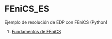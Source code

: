 FEniCS_ES
=========

Ejemplo de resolución de EDP con FEniCS (Python)

1. [Fundamentos de FEniCS](http://nbviewer.ipython.org/urls/raw.github.com/franktoffel/FEniCS_ES/master/introduccion-FEniCS.ipynb)
